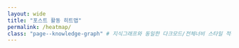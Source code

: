 ```yaml
---
layout: wide
title: "포스트 활동 히트맵"
permalink: /heatmap/
class: "page--knowledge-graph" # 지식그래프와 동일한 다크모드/전체너비 스타일 적용
---
```


<style>
  /* Cal-Heatmap 라이브러리 기본 스타일 */
  .cal-heatmap-container {
    display: block;
    padding: 2em;
  }
  /* 툴팁 스타일 (옵션) */
  .ch-tooltip {
    background: #333;
    color: #fff;
    padding: 10px;
    border-radius: 4px;
    box-shadow: 0 0 10px rgba(0,0,0,0.5);
  }
</style>

<script src="https://d3js.org/d3.v7.min.js"></script>
<script type="text/javascript" src="https://cdn.jsdelivr.net/npm/cal-heatmap@4.2.2/dist/cal-heatmap.min.js"></script>
<link rel="stylesheet" href="https://cdn.jsdelivr.net/npm/cal-heatmap@4.2.2/dist/cal-heatmap.css">

<div id="cal-heatmap" style="color: #eee;"></div>

<script>
document.addEventListener('DOMContentLoaded', function() {
  
  // 1단계에서 생성한 JSON 데이터 가져오기
  fetch('/heatmap-data.json')
    .then(response => response.json())
    .then(posts => {

      // 날짜별로 게시물 수를 계산 (데이터 가공)
      const postsByDay = posts.reduce((acc, post) => {
        const date = post.date;
        acc[date] = (acc[date] || 0) + 1;
        return acc;
      }, {});

      const heatmapData = Object.keys(postsByDay).map(date => ({
        date: date,
        value: postsByDay[date]
      }));

      // Cal-Heatmap 인스턴스 생성
      const cal = new CalHeatmap();

      // 히트맵 그리기
      cal.paint({
        data: {
          source: heatmapData,
          x: 'date',
          y: 'value'
        },
        date: {
          start: new Date(new Date().setFullYear(new Date().getFullYear() - 1)), // 1년 전부터
          locale: 'ko' // 한글 요일/월 표시
        },
        range: 12, // 12개월(1년) 범위
        scale: {
          color: {
            // 색상 범위: 0개(어두운 회색) ~ 최대(밝은 녹색)
            scheme: 'Greens', 
            type: 'threshold',
            domain: [1, 2, 3, 4] // 1개, 2개, 3개, 4개 이상일 때 색상 변경
          }
        },
        domain: {
          type: 'month',
          gutter: 4,
          label: { text: 'MMM', textAlign: 'start', position: 'top' }
        },
        subDomain: {
          type: 'day',
          radius: 2,
          width: 15,
          height: 15,
          gutter: 4
        }
      }, 
      [
        // 툴팁 플러그인: 각 날짜에 마우스를 올리면 게시물 수를 보여줌
        [
          Tooltip,
          {
            text: function (date, value, dayjsDate) {
              return (value ? value : 'No') + ' post' + (value > 1 ? 's' : '') + ' on ' + dayjsDate.format('LL');
            }
          }
        ]
      ]);
    });
});
</script>
